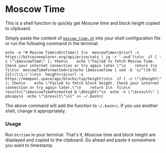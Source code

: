 # Moscow Time

This is a shell function to quickly get Moscow time and block height copied to clipboard.

Simply paste the content of [`moscow_time.sh`](moscow_time.sh) into your shell configuration file or run the following command in the terminal:


```
echo -e "# Moscow Time\nbtctime() {\n  moscowTime=\$(curl -s https://bitcoinexplorer.org/api/price/sats | jq -r '.usd')\n\n  if [ -z \"\$moscowTime\" ]; then\n    echo \"Failed to fetch Moscow Time. Check your internet connection or try again later.\"\n    return 1\n  fi\n\n  moscowTimeFormatted=\$(echo \$moscowTime | sed -E 's/^([0-9]{2})/\\1:/')\n\n  height=\$(curl -s https://mempool.space/api/blocks/tip/height)\n\n  if [ -z \"\$height\" ]; then\n    echo \"Failed to fetch block height. Check your internet connection or try again later.\"\n    return 1\n  fi\n\n  result=\"\$moscowTimeFormatted @ \$height\"\n  echo -n \"\$result\" | pbcopy\n  echo \"\$result\"\n}" >> ~/.bashrc
```

The above command will add the function to `~/.bashrc`. If you use another shell, change it appropriately.

### Usage

Run `btctime` in your terminal. That's it, Moscow time and block height are displayed and copied to the clipboard. Go ahead and paste it somewhere you want to timestamp.